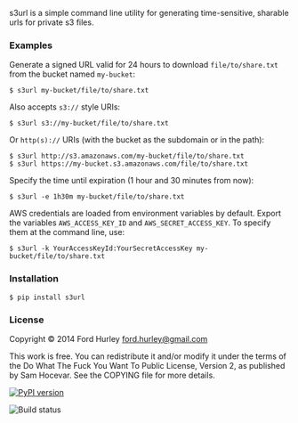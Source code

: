 s3url is a simple command line utility for generating time-sensitive, sharable
urls for private s3 files.


### Examples

Generate a signed URL valid for 24 hours to download `file/to/share.txt` from
the bucket named `my-bucket`:

    $ s3url my-bucket/file/to/share.txt

Also accepts `s3://` style URIs:

    $ s3url s3://my-bucket/file/to/share.txt

Or `http(s)://` URIs (with the bucket as the subdomain or in the path):

    $ s3url http://s3.amazonaws.com/my-bucket/file/to/share.txt
    $ s3url https://my-bucket.s3.amazonaws.com/file/to/share.txt

Specify the time until expiration (1 hour and 30 minutes from now):

    $ s3url -e 1h30m my-bucket/file/to/share.txt

AWS credentials are loaded from environment variables by default. Export the
variables `AWS_ACCESS_KEY_ID` and `AWS_SECRET_ACCESS_KEY`. To specify
them at the command line, use:

    $ s3url -k YourAccessKeyId:YourSecretAccessKey my-bucket/file/to/share.txt


### Installation

    $ pip install s3url


### License

Copyright © 2014 Ford Hurley <ford.hurley@gmail.com>

This work is free. You can redistribute it and/or modify it under the
terms of the Do What The Fuck You Want To Public License, Version 2,
as published by Sam Hocevar. See the COPYING file for more details.


[![PyPI version](http://img.shields.io/pypi/v/s3url.svg?style=flat)](https://pypi.python.org/pypi/s3url)

![Build status](https://www.codeship.io/projects/eafe1020-a532-0131-51d0-3e9695abd440/status)
